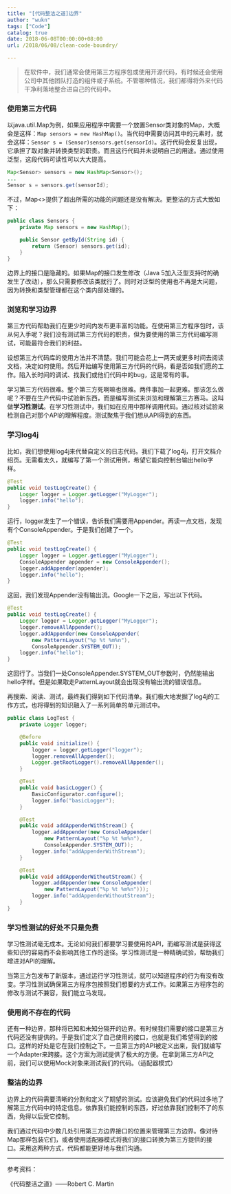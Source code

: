 ```yaml
---
title: "[代码整洁之道]边界"
author: "wukn"
tags: ["Code"]
catalog: true
date: 2018-06-08T00:00:00+08:00
url: /2018/06/08/clean-code-boundry/

---
```


> 在软件中，我们通常会使用第三方程序包或使用开源代码，有时候还会使用公司中其他团队打造的组件或子系统。不管哪种情况，我们都得将外来代码干净利落地整合进自己的代码中。

<!--more-->

### 使用第三方代码

以java.util.Map为例，如果应用程序中需要一个放置Sensor类对象的Map，大概会是这样：`Map sensors = new HashMap()`。当代码中需要访问其中的元素时，就会这样：`Sensor s = (Sensor)sensors.get(sensorId)`。这行代码会反复出现，它承担了取对象并转换类型的职责。而且这行代码并未说明自己的用途。通过使用泛型，这段代码可读性可以大大提高。

```java
Map<Sensor> sensors = new HashMap<Sensor>();
...
Sensor s = sensors.get(sensorId);
```

不过，Map<>提供了超出所需的功能的问题还是没有解决。更整洁的方式大致如下：

```java
public class Sensors {
    private Map sensors = new HashMap();

    public Sensor getById(String id) {
        return (Sensor) sensors.get(id);
    }
}
```

边界上的接口是隐藏的。如果Map的接口发生修改（Java 5加入泛型支持时的确发生了改动），那么只需要修改该类就行了。同时对泛型的使用也不再是大问题，因为转换和类型管理都在这个类内部处理的。

### 浏览和学习边界

第三方代码帮助我们在更少时间内发布更丰富的功能。在使用第三方程序包时，该从何入手呢？我们没有测试第三方代码的职责，但为要使用的第三方代码编写测试，可能最符合我们的利益。

设想第三方代码库的使用方法并不清楚。我们可能会花上一两天或更多时间去阅读文档，决定如何使用。然后开始编写使用第三方代码的代码，看是否如我们愿的工作。陷入长时间的调试、找我们或他们代码中的bug，这是常有的事。

学习第三方代码很难。整个第三方死啊嘛也很难。两件事加一起更难。那该怎么做呢？不要在生产代码中试验新东西，而是编写测试来浏览和理解第三方赛马。这叫做**学习性测试**。在学习性测试中，我们如在应用中那样调用代码。通过核对试验来检测自己对那个API的理解程度。测试聚焦于我们想从API得到的东西。

### 学习log4j

比如，我们想使用log4j来代替自定义的日志代码。我们下载了log4j，打开文档介绍页。无需看太久，就编写了第一个测试用例，希望它能向控制台输出hello字样。

```java
@Test
public void testLogCreate() {
    Logger logger = Logger.getLogger("MyLogger");
    logger.info("hello");
}
```

运行，logger发生了一个错误，告诉我们需要用Appender。再读一点文档，发现有个ConsoleAppender。于是我们创建了一个。

```java
@Test
public void testLogCreate() {
    Logger logger = Logger.getLogger("MyLogger");
    ConsoleAppender appender = new ConsoleAppender();
    logger.addAppender(appender);
    logger.info("hello");
}
```

这回，我们发现Appender没有输出流。Google一下之后，写出以下代码。

```java
@Test
public void testLogCreate() {
    Logger logger = Logger.getLogger("MyLogger");
    logger.removeAllAppender();
    logger.addAppender(new ConsoleAppender(
        new PatternLayout("%p %t %m%n"),
        ConsoleAppender.SYSTEM_OUT));
    logger.info("hello");
}
```

这回行了。当我们一处ConsoleAppender.SYSTEM_OUT参数时，仍然能输出hello字样。但是如果取走PatternLayout就会出现没有输出流的错误信息。

再搜索、阅读、测试，最终我们得到如下代码清单。我们极大地发掘了log4j的工作方式，也将得到的知识融入了一系列简单的单元测试中。

```java
public class LogTest {
    private Logger logger;

    @Before
    public void initialize() {
        logger = logger.getLogger("logger");
        logger.removeAllAppender();
        Logger.getRootLogger().removeAllAppender();
    }

    @Test
    public void basicLogger() {
        BasicConfigurator.configure();
        logger.info("basicLogger");
    }

    @Test
    public void addAppenderWithStream() {
        logger.addAppender(new ConsoleAppender(
            new PatternLayout("%p %t %m%n"),
            ConsoleAppender.SYSTEM_OUT));
        logger.info("addAppenderWithStream");
    }

    @Test
    public void addAppenderWithoutStream() {
        logger.addAppender(new ConsoleAppender(
            new PatternLayout("%p %t %m%n")));
        logger.info("addAppenderWithoutStream");
    }
}
```

### 学习性测试的好处不只是免费

学习性测试毫无成本。无论如何我们都要学习要使用的API，而编写测试是获得这些知识的容易而不会影响其他工作的途径。学习性测试是一种精确试验，帮助我们增进对API的理解。

当第三方包发布了新版本，通过运行学习性测试，就可以知道程序的行为有没有改变。学习性测试确保第三方程序包按照我们想要的方式工作。如果第三方程序包的修改与测试不兼容，我们能立马发现。

### 使用尚不存在的代码

还有一种边界，那种将已知和未知分隔开的边界。有时候我们需要的接口是第三方代码还没有提供的。于是我们定义了自己使用的接口，也就是我们希望得到的接口。这样的好处是它在我们控制之下。一旦第三方的API被定义出来，我们就编写一个Adapter来跨接。这个方案为测试提供了极大的方便。在拿到第三方API之前，我们可以使用Mock对象来测试我们的代码。（适配器模式）

### 整洁的边界

边界上的代码需要清晰的分割和定义了期望的测试。应该避免我们的代码过多地了解第三方代码中的特定信息。依靠我们能控制的东西，好过依靠我们控制不了的东西，免得以后受它控制。

我们通过代码中少数几处引用第三方边界接口的位置来管理第三方边界。像对待Map那样包装它们，或者使用适配器模式将我们的接口转换为第三方提供的接口。采用这两种方式，代码都能更好地与我们沟通。

---

参考资料：

《代码整洁之道》——Robert C. Martin
